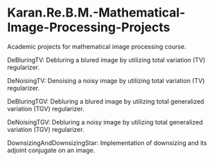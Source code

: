 # Karan.Re.B.M.-Mathematical-Image-Processing-Projects
Academic projects for mathematical image processing course.

DeBluringTV: Debluring a blured image by utilizing total variation (TV) regularizer.

DeNoisingTV: Denoising a noisy image by utilizing total variation (TV) regularizer.

DeBluringTGV: Debluring a blured image by utilizing total generalized variation (TGV) regularizer.

DeNoisingTGV: Debluring a noisy image by utilizing total generalized variation (TGV) regularizer.

DownsizingAndDownsizingStar: Implementation of downsizing and its adjoint conjugate on an image.
